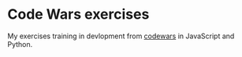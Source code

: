 # Code Wars exercises
My exercises training in devlopment from [codewars](https://www.codewars.com/dashboard) in JavaScript and Python.